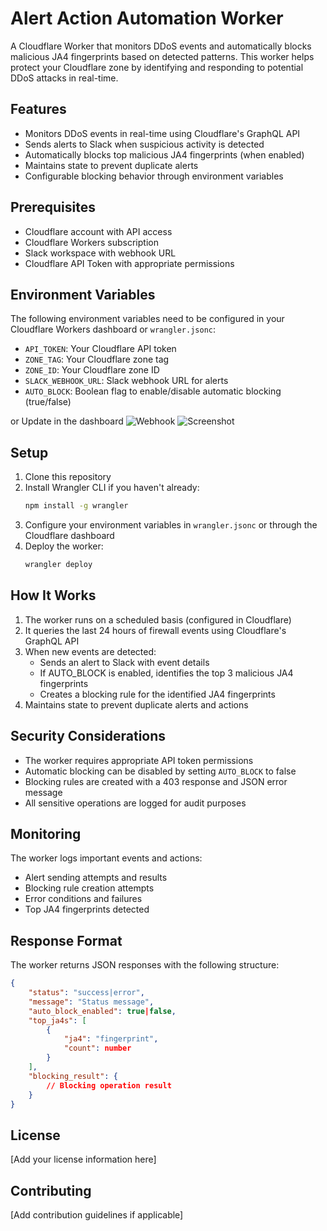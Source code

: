 # Alert Action Automation Worker

A Cloudflare Worker that monitors DDoS events and automatically blocks malicious JA4 fingerprints based on detected patterns. This worker helps protect your Cloudflare zone by identifying and responding to potential DDoS attacks in real-time.

## Features

- Monitors DDoS events in real-time using Cloudflare's GraphQL API
- Sends alerts to Slack when suspicious activity is detected
- Automatically blocks top malicious JA4 fingerprints (when enabled)
- Maintains state to prevent duplicate alerts
- Configurable blocking behavior through environment variables

## Prerequisites

- Cloudflare account with API access
- Cloudflare Workers subscription
- Slack workspace with webhook URL
- Cloudflare API Token with appropriate permissions

## Environment Variables

The following environment variables need to be configured in your Cloudflare Workers dashboard or `wrangler.jsonc`:

- `API_TOKEN`: Your Cloudflare API token
- `ZONE_TAG`: Your Cloudflare zone tag
- `ZONE_ID`: Your Cloudflare zone ID
- `SLACK_WEBHOOK_URL`: Slack webhook URL for alerts
- `AUTO_BLOCK`: Boolean flag to enable/disable automatic blocking (true/false)

or Update in the dashboard
![Webhook](https://r2.zxc.co.in/git_readme/ai-alert.png)
![Screenshot](https://r2.zxc.co.in/git_readme/slack-alert.png)

## Setup

1. Clone this repository
2. Install Wrangler CLI if you haven't already:
   ```bash
   npm install -g wrangler
   ```
3. Configure your environment variables in `wrangler.jsonc` or through the Cloudflare dashboard
4. Deploy the worker:
   ```bash
   wrangler deploy
   ```

## How It Works

1. The worker runs on a scheduled basis (configured in Cloudflare)
2. It queries the last 24 hours of firewall events using Cloudflare's GraphQL API
3. When new events are detected:
   - Sends an alert to Slack with event details
   - If AUTO_BLOCK is enabled, identifies the top 3 malicious JA4 fingerprints
   - Creates a blocking rule for the identified JA4 fingerprints
4. Maintains state to prevent duplicate alerts and actions

## Security Considerations

- The worker requires appropriate API token permissions
- Automatic blocking can be disabled by setting `AUTO_BLOCK` to false
- Blocking rules are created with a 403 response and JSON error message
- All sensitive operations are logged for audit purposes

## Monitoring

The worker logs important events and actions:

- Alert sending attempts and results
- Blocking rule creation attempts
- Error conditions and failures
- Top JA4 fingerprints detected

## Response Format

The worker returns JSON responses with the following structure:

```json
{
    "status": "success|error",
    "message": "Status message",
    "auto_block_enabled": true|false,
    "top_ja4s": [
        {
            "ja4": "fingerprint",
            "count": number
        }
    ],
    "blocking_result": {
        // Blocking operation result
    }
}
```

## License

[Add your license information here]

## Contributing

[Add contribution guidelines if applicable]
